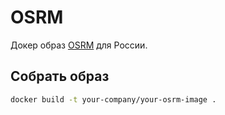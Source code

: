 # OSRM

Докер образ [OSRM](https://project-osrm.org/) для России.

## Собрать образ

```bash
docker build -t your-company/your-osrm-image .
```
